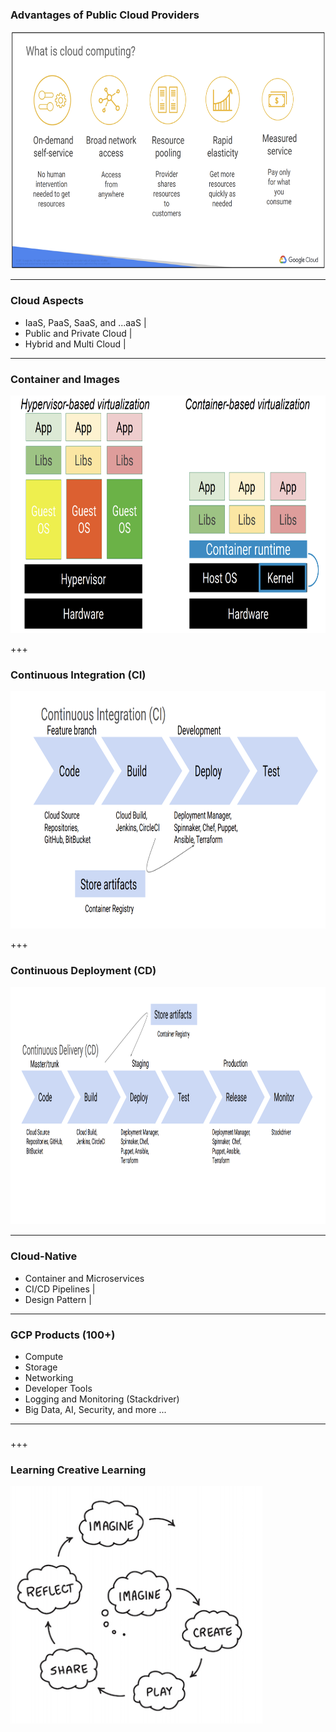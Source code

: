 ### Advantages of Public Cloud Providers

<img src="https://raw.githubusercontent.com/stefanhansatos/gitpitch-template/GCP_Atos_101/assets/image/cloud-advantages.png" alt="What is cloud computing" height="380"/>

---
### Cloud Aspects

- IaaS, PaaS, SaaS, and ...aaS |
- Public and Private Cloud |
- Hybrid and Multi Cloud |

---
### Container and Images

<img src="https://raw.githubusercontent.com/stefanhansatos/gitpitch-template/GCP_Atos_101/assets/image/containers.png" alt="Container" height="380"/>



+++ 

### Continuous Integration (CI)

<img src="https://raw.githubusercontent.com/stefanhansatos/gitpitch-template/GCP_Atos_101/assets/image/continuous-integration.png" alt="Continuous Integration (CI)" height="380"/>

+++ 

### Continuous Deployment (CD)

<img src="https://raw.githubusercontent.com/stefanhansatos/gitpitch-template/GCP_Atos_101/assets/image/continuous-deployment.png" alt="Continuous Deployment (CD)" height="380"/>



---
### Cloud-Native

- Container and Microservices
- CI/CD Pipelines |
- Design Pattern |

---
### GCP Products (100+)

- Compute
- Storage
- Networking
- Developer Tools
- Logging and Monitoring (Stackdriver)
- Big Data, AI, Security, and more ...

---
### 

+++

### Learning Creative Learning

<img src="https://raw.githubusercontent.com/stefanhansatos/gitpitch-template/GCP_Atos_101/assets/image/learningCreativeLearning.png" alt="Learning Creative Learning" height="380"/>


